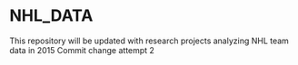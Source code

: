 # NHL_DATA
This repository will be updated with research projects analyzing NHL team data in 2015
Commit change attempt 2
